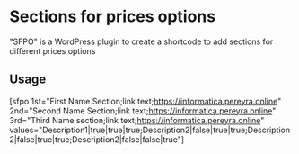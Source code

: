 # Sections for prices options
"SFPO" is a WordPress plugin to create a shortcode to add sections for different prices options

## Usage

[sfpo 1st="First Name Section;link text;https://informatica.pereyra.online" 2nd="Second Name Section;link text;https://informatica.pereyra.online" 3rd="Third Name section;link text;https://informatica.pereyra.online" values="Description1|true|true|true;Description2|false|true|true;Description2|false|true|true;Description2|false|false|true"]
